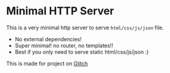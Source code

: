 Minimal HTTP Server 
=========================

This is a very minimal http server to serve `html/css/js/json` file.

- No external dependencies!
- Super minimal! no router, no templates!!
- Best if you only need to serve static html/css/js/json :) 


This is made for project on [Glitch](https://glitch.com/about)

